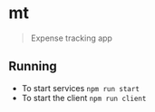 # mt

> Expense tracking app

## Running
- To start services `npm run start`
- To start the client `npm run client`
